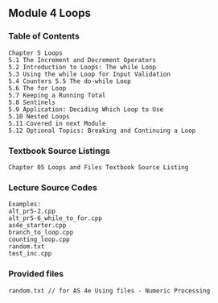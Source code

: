 Module 4 Loops
-------------------------------------------
### Table of Contents
    Chapter 5 Loops
    5.1 The Increment and Decrement Operators 
    5.2 Introduction to Loops: The while Loop 
    5.3 Using the while Loop for Input Validation 
    5.4 Counters 5.5 The do-while Loop 
    5.6 The for Loop 
    5.7 Keeping a Running Total 
    5.8 Sentinels 
    5.9 Application: Deciding Which Loop to Use 
    5.10 Nested Loops 
    5.11 Covered in next Module
    5.12 Optional Topics: Breaking and Continuing a Loop 

### Textbook Source Listings
    Chapter 05 Loops and Files Textbook Source Listing

### Lecture Source Codes
    Examples: 
    alt_pr5-2.cpp
    alt_pr5-6_while_to_for.cpp
    as4e_starter.cpp
    branch_to_loop.cpp
    counting_loop.cpp
    random.txt
    test_inc.cpp

### Provided files
    random.txt // for AS 4e Using files - Numeric Processing
